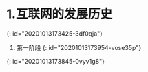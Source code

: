 # 1.互联网的发展历史  
{: id="20201013173425-3df0qja"}

1) 第一阶段
{: id="20201013173954-vose35p"}

{: id="20201013173845-0vyv1g8"}
